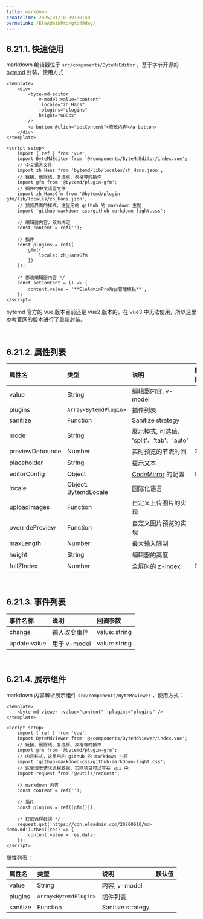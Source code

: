 ```yaml
---
title: markdown
createTime: 2025/01/10 09:30:40
permalink: /EleAdminPro/gtd49deg/
---
```

## 6.21.1. 快速使用  

markdown 编辑器位于 `src/components/ByteMdEditor` ，基于字节开源的 [bytemd](https://github.com/bytedance/bytemd) 封装，使用方式：

```vue
<template>
    <div>
        <byte-md-editor
            v-model:value="content"
            :locale="zh_Hans"
            :plugins="plugins"
            height="600px"
        />
        <a-button @click="setContent">修改内容</a-button>
    </div>
</template>

<script setup>
    import { ref } from 'vue';
    import ByteMdEditor from '@/components/ByteMdEditor/index.vue';
    // 中文语言文件
    import zh_Hans from 'bytemd/lib/locales/zh_Hans.json';
    // 链接、删除线、复选框、表格等的插件
    import gfm from '@bytemd/plugin-gfm';
    // 插件的中文语言文件
    import zh_HansGfm from '@bytemd/plugin-gfm/lib/locales/zh_Hans.json';
    // 预览界面的样式，这里用的 github 的 markdown 主题
    import 'github-markdown-css/github-markdown-light.css';

    // 编辑器内容，双向绑定
    const content = ref('');

    // 插件
    const plugins = ref([
        gfm({
            locale: zh_HansGfm
        })
    ]);

    /* 修改编辑器内容 */
    const setContent = () => {
        content.value = '**EleAdminPro后台管理模板**';
    };
</script>
```

bytemd 官方的 vue 版本目前还是 vue2 版本的，在 vue3 中无法使用，所以这里参考官网的版本进行了重新封装。

<br/>

## 6.21.2. 属性列表  

| 属性名          | 类型                  | 说明                                                         | 默认值 |
| :-------------- | :-------------------- | :----------------------------------------------------------- | :----- |
| value           | String                | 编辑器内容, v-model                                          |        |
| plugins         | `Array<BytemdPlugin>` | 插件列表                                                     |        |
| sanitize        | Function              | Sanitize strategy                                            |        |
| mode            | String                | 展示模式, 可选值: 'split'、'tab'、'auto'                     |        |
| previewDebounce | Number                | 实时预览的节流时间                                           | 300    |
| placeholder     | String                | 提示文本                                                     |        |
| editorConfig    | Object                | [CodeMirror](https://codemirror.net/doc/manual.html#config) 的配置 | false  |
| locale          | Object: BytemdLocale  | 国际化语言                                                   |        |
| uploadImages    | Function              | 自定义上传图片的实现                                         |        |
| overridePreview | Function              | 自定义图片预览的实现                                         |        |
| maxLength       | Number                | 最大输入限制                                                 |        |
| height          | String                | 编辑器的高度                                                 |        |
| fullZIndex      | Number                | 全屏时的 z-index                                             | 999    |

<br/>

## 6.21.3. 事件列表  

| 事件名称     | 说明         | 回调参数      |
| :----------- | :----------- | :------------ |
| change       | 输入改变事件 | value: string |
| update:value | 用于 v-model | value: string |

<br/>

## 6.21.4. 展示组件  

markdown 内容解析展示组件 `src/components/ByteMdViewer` ，使用方式：

```vue
<template>
    <byte-md-viewer :value="content" :plugins="plugins" />
</template>

<script setup>
    import { ref } from 'vue';
    import ByteMdViewer from '@/components/ByteMdViewer/index.vue';
    // 链接、删除线、复选框、表格等的插件
    import gfm from '@bytemd/plugin-gfm';
    // 内容样式，这里用的 github 的 markdown 主题
    import 'github-markdown-css/github-markdown-light.css';
    // 这里演示请求远程数据，实际项目可以写在 api 中
    import request from '@/utils/request';

    // markdown 内容
    const content = ref('');

    // 插件
    const plugins = ref([gfm()]);

    /* 获取远程数据 */
    request.get('https://cdn.eleadmin.com/20200610/md-demo.md').then((res) => {
        content.value = res.data;
    });
</script>
```

属性列表：

| 属性名   | 类型                  | 说明              | 默认值 |
| :------- | :-------------------- | :---------------- | :----- |
| value    | String                | 内容, v-model     |        |
| plugins  | `Array<BytemdPlugin>` | 插件列表          |        |
| sanitize | Function              | Sanitize strategy |        |